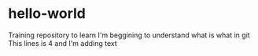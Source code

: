 # hello-world
Training repository to learn
I'm beggining to understand what is what in git
This lines is 4 and I'm adding text

